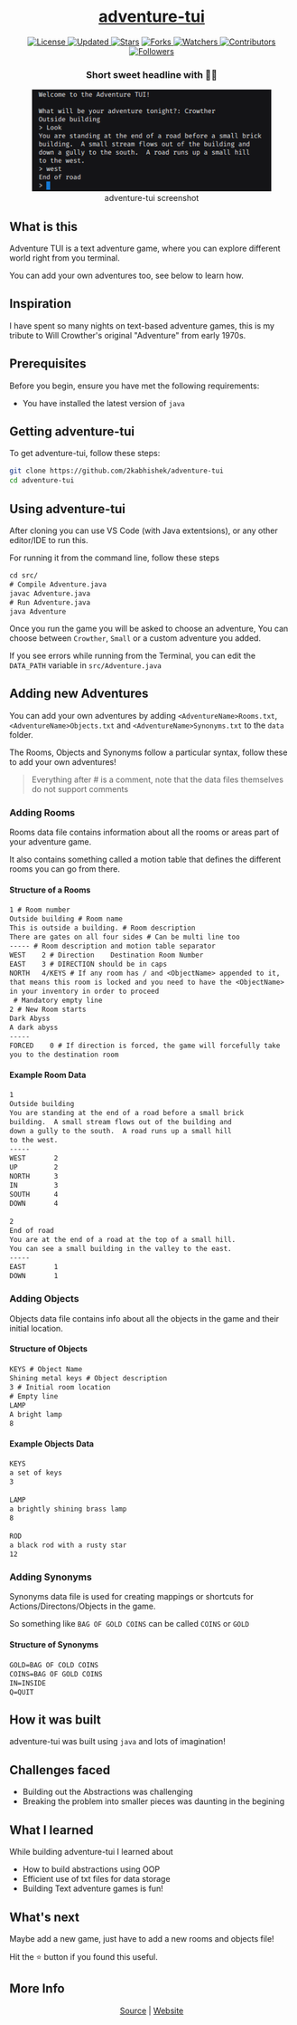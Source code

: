 <div align = "center">

<h1><a href="https://2kabhishek.github.io/adventure-tui">adventure-tui</a></h1>

<a href="https://github.com/2KAbhishek/adventure-tui/blob/main/LICENSE">
<img alt="License" src="https://img.shields.io/github/license/2kabhishek/adventure-tui?style=plastic&color=white&label=License"> </a>

<a href="https://github.com/2KAbhishek/adventure-tui/pulse">
<img alt="Updated" src="https://img.shields.io/github/last-commit/2kabhishek/adventure-tui?style=plastic&color=e30724&label=Updated"> </a>

<a href="https://github.com/2KAbhishek/adventure-tui/stargazers">
<img alt="Stars" src="https://img.shields.io/github/stars/2kabhishek/adventure-tui?style=plastic&color=00d451&label=Stars"></a>

<a href="https://github.com/2KAbhishek/adventure-tui/network/members">
<img alt="Forks" src="https://img.shields.io/github/forks/2kabhishek/adventure-tui?style=plastic&color=1688f0&label=Forks"> </a>

<a href="https://github.com/2KAbhishek/adventure-tui/watchers">
<img alt="Watchers" src="https://img.shields.io/github/watchers/2kabhishek/adventure-tui?style=plastic&color=ff5500&label=Watchers"> </a>

<a href="https://github.com/2KAbhishek/adventure-tui/graphs/contributors">
<img alt="Contributors" src="https://img.shields.io/github/contributors/2kabhishek/adventure-tui?style=plastic&color=f0f&label=Contributors"> </a>

<a href="https://github.com/2KAbhishek?tab=followers">
<img alt="Followers" src="https://img.shields.io/github/followers/2kabhishek?color=222&style=plastic&label=Followers"> </a>

<h3>Short sweet headline with 🎇🎉</h3>

<figure>
  <img src= "images/screenshot.png" alt="adventure-tui Demo">
  <br/>
  <figcaption>adventure-tui screenshot</figcaption>
</figure>

</div>

## What is this

Adventure TUI is a text adventure game, where you can explore different world right from you terminal.

You can add your own adventures too, see below to learn how.

## Inspiration

I have spent so many nights on text-based adventure games, this is my tribute to Will Crowther's original "Adventure" from early 1970s.

## Prerequisites

Before you begin, ensure you have met the following requirements:

- You have installed the latest version of `java`

## Getting adventure-tui

To get adventure-tui, follow these steps:

```bash
git clone https://github.com/2kabhishek/adventure-tui
cd adventure-tui
```

## Using adventure-tui

After cloning you can use VS Code (with Java extentsions), or any other editor/IDE to run this.

For running it from the command line, follow these steps

```
cd src/
# Compile Adventure.java
javac Adventure.java
# Run Adventure.java
java Adventure
```

Once you run the game you will be asked to choose an adventure, You can choose between `Crowther`, `Small` or a custom adventure you added.

If you see errors while running from the Terminal, you can edit the `DATA_PATH` variable in `src/Adventure.java`

## Adding new Adventures

You can add your own adventures by adding `<AdventureName>Rooms.txt`, `<AdventureName>Objects.txt` and `<AdventureName>Synonyms.txt` to the `data` folder.

The Rooms, Objects and Synonyms follow a particular syntax, follow these to add your own adventures!

> Everything after # is a comment, note that the data files themselves do not support comments

### Adding Rooms

Rooms data file contains information about all the rooms or areas part of your adventure game.

It also contains something called a motion table that defines the different rooms you can go from there.

#### Structure of a Rooms

```text
1 # Room number
Outside building # Room name
This is outside a building. # Room description
There are gates on all four sides # Can be multi line too
----- # Room description and motion table separator
WEST    2 # Direction    Destination Room Number
EAST    3 # DIRECTION should be in caps
NORTH   4/KEYS # If any room has / and <ObjectName> appended to it, that means this room is locked and you need to have the <ObjectName> in your inventory in order to proceed
 # Mandatory empty line
2 # New Room starts
Dark Abyss
A dark abyss
-----
FORCED    0 # If direction is forced, the game will forcefully take you to the destination room
```

#### Example Room Data

```text
1
Outside building
You are standing at the end of a road before a small brick
building.  A small stream flows out of the building and
down a gully to the south.  A road runs up a small hill
to the west.
-----
WEST       2
UP         2
NORTH      3
IN         3
SOUTH      4
DOWN       4

2
End of road
You are at the end of a road at the top of a small hill.
You can see a small building in the valley to the east.
-----
EAST       1
DOWN       1
```

### Adding Objects

Objects data file contains info about all the objects in the game and their initial location.

#### Structure of Objects

```text
KEYS # Object Name
Shining metal keys # Object description
3 # Initial room location
# Empty line
LAMP
A bright lamp
8
```

#### Example Objects Data

```text
KEYS
a set of keys
3

LAMP
a brightly shining brass lamp
8

ROD
a black rod with a rusty star
12
```

### Adding Synonyms

Synonyms data file is used for creating mappings or shortcuts for Actions/Directons/Objects in the game.

So something like `BAG OF GOLD COINS` can be called `COINS` or `GOLD`

#### Structure of Synonyms

```text
GOLD=BAG OF COLD COINS
COINS=BAG OF GOLD COINS
IN=INSIDE
Q=QUIT
```

## How it was built

adventure-tui was built using `java` and lots of imagination!

## Challenges faced

- Building out the Abstractions was challenging
- Breaking the problem into smaller pieces was daunting in the begining

## What I learned

While building adventure-tui I learned about

- How to build abstractions using OOP
- Efficient use of txt files for data storage
- Building Text adventure games is fun!

## What's next

Maybe add a new game, just have to add a new rooms and objects file!

Hit the ⭐ button if you found this useful.

## More Info

<div align="center">

<a href="https://github.com/2KAbhishek/adventure-tui">Source</a> | <a href="https://2kabhishek.github.io/adventure-tui">Website</a>

</div>
